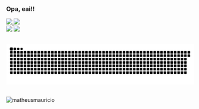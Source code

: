 ### Opa, eai!!

 <div>
  <a href="https://github.com/matheusmauricio">
  <img height="250em" src="https://github-readme-stats.vercel.app/api?username=matheusmauricio&show_icons=true&theme=tokyonight&include_all_commits=true&count_private=true"/>
  <img height="250em" src="https://github-readme-stats.vercel.app/api/top-langs/?username=matheusmauricio&langs_count=7&theme=tokyonight"/>
</div>


<div> 
  <a href = "mailto:matheus_mauricio@hotmail.com"><img src="https://img.shields.io/badge/Microsoft_Outlook-0078D4?style=for-the-badge&logo=microsoft-outlook&logoColor=white" target="_blank"></a>
  <a href="https://www.linkedin.com/in/matheus-mauricio-de-souza-araujo-1b3a52185" target="_blank"><img src="https://img.shields.io/badge/-LinkedIn-%230077B5?style=for-the-badge&logo=linkedin&logoColor=white" target="_blank"></a> 
</div>

##

![Snake animation](https://github.com/matheusmauricio/matheusmauricio/blob/output/github-contribution-grid-snake.svg)
 
##

<img src="https://komarev.com/ghpvc/?username=matheusmauricio&color=green" alt="matheusmauricio" /> 
